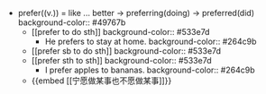 - prefer((v.)) = like ... better -> preferring(doing) -> preferred(did)
  background-color:: #49767b
	- [[prefer to do sth]]
	  background-color:: #533e7d
		- He prefers to stay at home.
		  background-color:: #264c9b
	- [[prefer sb to do sth]]
	  background-color:: #533e7d
	- [[prefer sth to sth]]
	  background-color:: #533e7d
		- I prefer apples to bananas.
		  background-color:: #264c9b
	- {{embed [[宁愿做某事也不愿做某事]]}}
